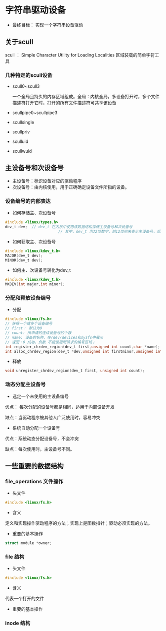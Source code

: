 # 字符串驱动设备

* 最终目标： 实现一个字符串设备驱动

##  关于scull

scull ： Simple Character Utility for Loading Localities 区域装载的简单字符工具

### 几种特定的scull设备

* scull0~scull3

  ​	一个全局且持久的内存区域组成。全局：内核全局，多设备打开时，多个文件描述符打开它时，打开的所有文件描述符可共享该设备

* scullpipe0~scullpipe3

* scullsingle

* scullpriv

* sculluid

* scullwuid

##  主设备号和次设备号

* 主设备号：标识设备对应的驱动程序
* 次设备号：由内核使用，用于正确确定设备文件所指的设备。

### 设备编号的内部表达

* 如何存储主、次设备号

```c
#include <linux/types.h>
dev_t dev;	// dev_t 在内核中使用该数据结构存储主设备号和次设备号
						// 其中，dev_t 为32位数字，前12位用来表示主设备号，后20位用来表示次设备号
```

* 如何获取主、次设备号

```c
#include <linux/kdev_t.h>
MAJOR(dev_t dev);
MINOR(dev_t dev);
```

* 如何主、次设备号转化为dev_t

```c
#include <linux/kdev_t.h>
MKDEV(int major,int minor);
```

### 分配和释放设备编号

* 分配

```c
#include <linux/fs.h>
// 获得一个或多个设备编号
// first： 默认为0
// count: 所申请的连续设备号的个数
// name: 设备的名称，在/dev/devices和sysfs中展示
// 返回：0 成功，负数 不能使用所请求的编号区域；
int register_chrdev_region(dev_t first,unsigned int count,char *name);
int alloc_chrdev_region(dev_t *dev,unsigned int firstminor,unsigned int count,char *name);
```

* 释放

```c
void unregister_chrdev_region(dev_t first, unsigned int count);
```

### 动态分配主设备号

* 选定一个未使用的主设备编号

优点： 每次分配的设备号都是相同，适用于内部设备开发

缺点：当驱动程序被其他人广泛使用时，容易冲突

* 系统自动分配一个设备号

优点：系统动态分配设备号，不会冲突

缺点：每次使用时，主设备号不同。

## 一些重要的数据结构

### file_operations 文件操作

* 头文件

```c
#include <linux/fs.h>
```

* 含义

定义和实现操作驱动程序的方法；实现上是函数指针；驱动必须实现的方法。

* 重要的基本操作

```c
struct module *owner;
```

### file 结构

* 头文件

```c
#include <linux/fs.h>
```

* 含义

代表一个打开的文件

* 重要的基本操作

### inode 结构

